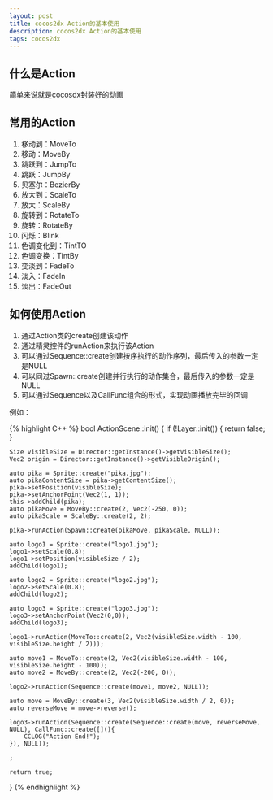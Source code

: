 ```yaml
---
layout: post
title: cocos2dx Action的基本使用
description: cocos2dx Action的基本使用
tags: cocos2dx
---
```


## 什么是Action
简单来说就是cocosdx封装好的动画

## 常用的Action

1. 移动到：MoveTo
2. 移动：MoveBy
3. 跳跃到：JumpTo
4. 跳跃：JumpBy
5. 贝塞尔：BezierBy
6. 放大到：ScaleTo
7. 放大：ScaleBy
8. 旋转到：RotateTo
9. 旋转：RotateBy
10. 闪烁：Blink
11. 色调变化到：TintTO
12. 色调变换：TintBy
13. 变淡到：FadeTo
14. 淡入：FadeIn
15. 淡出：FadeOut

## 如何使用Action

1. 通过Action类的create创建该动作
2. 通过精灵控件的runAction来执行该Action
3. 可以通过Sequence::create创建按序执行的动作序列，最后传入的参数一定是NULL
4. 可以同过Spawn::create创建并行执行的动作集合，最后传入的参数一定是NULL
5. 可以通过Sequence以及CallFunc组合的形式，实现动画播放完毕的回调

例如：

{% highlight C++ %}
bool ActionScene::init() {
	if (!Layer::init()) {
		return false;
	}

	Size visibleSize = Director::getInstance()->getVisibleSize();
	Vec2 origin = Director::getInstance()->getVisibleOrigin();

	auto pika = Sprite::create("pika.jpg");
	auto pikaContentSize = pika->getContentSize();
	pika->setPosition(visibleSize);
	pika->setAnchorPoint(Vec2(1, 1));
	this->addChild(pika);
	auto pikaMove = MoveBy::create(2, Vec2(-250, 0));
	auto pikaScale = ScaleBy::create(2, 2);

	pika->runAction(Spawn::create(pikaMove, pikaScale, NULL));

	auto logo1 = Sprite::create("logo1.jpg");
	logo1->setScale(0.8);
	logo1->setPosition(visibleSize / 2);
	addChild(logo1);

	auto logo2 = Sprite::create("logo2.jpg");
	logo2->setScale(0.8);
	addChild(logo2);

	auto logo3 = Sprite::create("logo3.jpg");
	logo3->setAnchorPoint(Vec2(0,0));
	addChild(logo3);

	logo1->runAction(MoveTo::create(2, Vec2(visibleSize.width - 100, visibleSize.height / 2)));

	auto move1 = MoveTo::create(2, Vec2(visibleSize.width - 100, visibleSize.height - 100));
	auto move2 = MoveBy::create(2, Vec2(-200, 0));

	logo2->runAction(Sequence::create(move1, move2, NULL));

	auto move = MoveBy::create(3, Vec2(visibleSize.width / 2, 0));
	auto reverseMove = move->reverse();

	logo3->runAction(Sequence::create(Sequence::create(move, reverseMove, NULL), CallFunc::create([](){
		CCLOG("Action End!");
	}), NULL));

	;

	return true;
}
{% endhighlight %}